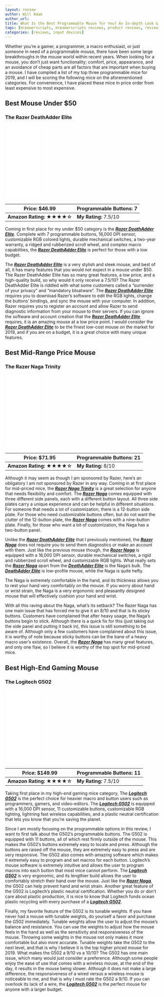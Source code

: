 ```yaml
---
layout: review
author: Will Adam
author_url:
title: What Is the Best Programmable Mouse for You? An In-depth Look & Review of the Top Three Programmable Mice of 2019.
tags: [mrpowerscripts, mrpowerscripts reviews, product reviews, reviewing amazon products, amazon product]
categories: [reviews, input devices]
---
```

Whether you’re a gamer, a programmer, a macro enthusiast, or just someone in need of a programmable mouse, there have been some large breakthroughs in the mouse world within recent years. When looking for a mouse, you don’t just want functionality; comfort, price, appearance, and an avoidance of cheap parts are all factors that are important when buying a mouse. I have compiled a list of my top three programmable mice for 2019, and I will be scoring the following mice on the aforementioned categories. For convenience, I have placed these mice in price order from least expensive to most expensive.

## Best Mouse Under $50

### The Razer DeathAdder Elite

<iframe style="width:120px;height:240px;" marginwidth="0" marginheight="0" scrolling="no" frameborder="0" src="//ws-na.amazon-adsystem.com/widgets/q?ServiceVersion=20070822&OneJS=1&Operation=GetAdHtml&MarketPlace=US&source=ss&ref=as_ss_li_til&ad_type=product_link&tracking_id=mrpowerscript-20&language=en_US&marketplace=amazon&region=US&placement=B01LXC1QL0&asins=B01LXC1QL0&linkId=eed061a068854231396f5a8a9b09c272&show_border=true&link_opens_in_new_window=true"></iframe>

| **Price:** $46.99 | **Programmable Buttons:** 7 |
|--|--|
| **Amazon Rating:** ★★★★☆ | **My Rating:** 7.5/10 |

Coming in first place for my under $50 category is the [***Razer DeathAdder Elite***](https://www.amazon.com/Razer-DeathAdder-Elite-Mechanical-Ergonomic/dp/B01LXC1QL0/ref=as_li_ss_tl?ie=UTF8&amp;qid=1546945181&amp;sr=8-2&amp;keywords=razer+deathadder+elite&amp;&amp;ascsub&linkCode=ll1&tag=mrpowerscript-20&linkId=742bcec9a2de6e29c7edfb192ac6ac35&language=en_US). Complete with 7 programmable buttons, 16,000 DPI sensor, customizable RGB colored lights, durable mechanical switches, a two-year warranty, a ridged and rubberized scroll wheel, and complex macro capabilities, the [***Razer DeathAdder Elite***](https://www.amazon.com/Razer-DeathAdder-Elite-Mechanical-Ergonomic/dp/B01LXC1QL0/ref=as_li_ss_tl?ie=UTF8&amp;qid=1546945181&amp;sr=8-2&amp;keywords=razer+deathadder+elite&amp;&amp;ascsub&linkCode=ll1&tag=mrpowerscript-20&linkId=742bcec9a2de6e29c7edfb192ac6ac35&language=en_US) is perfect for those with a low budget. 

The [***Razer DeathAdder Elite***](https://www.amazon.com/Razer-DeathAdder-Elite-Mechanical-Ergonomic/dp/B01LXC1QL0/ref=as_li_ss_tl?ie=UTF8&amp;qid=1546945181&amp;sr=8-2&amp;keywords=razer+deathadder+elite&amp;&amp;ascsub&linkCode=ll1&tag=mrpowerscript-20&linkId=742bcec9a2de6e29c7edfb192ac6ac35&language=en_US) is a very stylish and sleek mouse, and best of all, it has many features that you would not expect in a mouse under $50. The Razer DeathAdder Elite has so many great features, a low price, and a high-quality build, so why would it only receive a 7.5/10?  The Razer DeathAdder Elite is riddled with what some customers called a “surrender of your privacy” and “mandatory bloatware”. The [***Razer DeathAdder Elite***](https://www.amazon.com/Razer-DeathAdder-Elite-Mechanical-Ergonomic/dp/B01LXC1QL0/ref=as_li_ss_tl?ie=UTF8&amp;qid=1546945181&amp;sr=8-2&amp;keywords=razer+deathadder+elite&amp;&amp;ascsub&linkCode=ll1&tag=mrpowerscript-20&linkId=742bcec9a2de6e29c7edfb192ac6ac35&language=en_US) requires you to download Razer’s software to edit the RGB lights, change the buttons’ bindings, and sync the mouse with your computer. In addition, Razer requires you to register an account and allow Razer to send diagnostic information from your mouse to their servers. If you can ignore the software and account creation that the [***Razer DeathAdder Elite***](https://www.amazon.com/Razer-DeathAdder-Elite-Mechanical-Ergonomic/dp/B01LXC1QL0/ref=as_li_ss_tl?ie=UTF8&amp;qid=1546945181&amp;sr=8-2&amp;keywords=razer+deathadder+elite&amp;&amp;ascsub&linkCode=ll1&tag=mrpowerscript-20&linkId=742bcec9a2de6e29c7edfb192ac6ac35&language=en_US) requires, it is an amazing mouse at a low price point. I would consider the [***Razer DeathAdder Elite***](https://www.amazon.com/Razer-DeathAdder-Elite-Mechanical-Ergonomic/dp/B01LXC1QL0/ref=as_li_ss_tl?ie=UTF8&amp;qid=1546945181&amp;sr=8-2&amp;keywords=razer+deathadder+elite&amp;&amp;ascsub&linkCode=ll1&tag=mrpowerscript-20&linkId=742bcec9a2de6e29c7edfb192ac6ac35&language=en_US) to be the finest low-cost mouse on the market for 2019, and if you are on a budget, it is a great choice with many unique features.

## Best Mid-Range Price Mouse

### The Razer Naga Trinity

<iframe style="width:120px;height:240px;" marginwidth="0" marginheight="0" scrolling="no" frameborder="0" src="//ws-na.amazon-adsystem.com/widgets/q?ServiceVersion=20070822&OneJS=1&Operation=GetAdHtml&MarketPlace=US&source=ss&ref=as_ss_li_til&ad_type=product_link&tracking_id=mrpowerscript-20&language=en_US&marketplace=amazon&region=US&placement=B0788MCRGC&asins=B0788MCRGC&linkId=7d4f1a88bc2db86be0f99406d48caf96&show_border=true&link_opens_in_new_window=true"></iframe>

| **Price:** $71.95 | **Programmable Buttons:** 21 |
|--|--|
| **Amazon Rating:** ★★★★☆ | **My Rating:** 8/10 |

Although it may seem as though I am sponsored by Razer, here’s an obligatory I am not sponsored by Razer in any way. Coming in at first place for mid-priced mice, the [***Razer Naga Trinity***](https://www.amazon.com/Razer-Naga-Trinity-Gaming-Mouse/dp/B0788MCRGC/ref=as_li_ss_tl?psc=1&amp;SubscriptionId=AKIAIPHVZTVH6LZ5BFZA&amp;&amp;&amp;&amp;&amp;&amp;ascsub&linkCode=ll1&tag=mrpowerscript-20&linkId=eeba8c998cfa1d1bbd43c592edb3bf22&language=en_US) is a great selection for anyone that needs flexibility and comfort. The [***Razer Naga***](https://www.amazon.com/Razer-Naga-Trinity-Gaming-Mouse/dp/B0788MCRGC/ref=as_li_ss_tl?psc=1&amp;SubscriptionId=AKIAIPHVZTVH6LZ5BFZA&amp;&amp;&amp;&amp;&amp;&amp;ascsub&linkCode=ll1&tag=mrpowerscript-20&linkId=eeba8c998cfa1d1bbd43c592edb3bf22&language=en_US) comes equipped with three different side panels, each with a different button layout. All three side plates carry a unique experience and can be helpful in different situations. For someone that needs a lot of customization, there is a 12-button side plate. For those who need customizable buttons often, but do not want the clutter of the 12-button plate, the [***Razer Naga***](https://www.amazon.com/Razer-Naga-Trinity-Gaming-Mouse/dp/B0788MCRGC/ref=as_li_ss_tl?psc=1&amp;SubscriptionId=AKIAIPHVZTVH6LZ5BFZA&amp;&amp;&amp;&amp;&amp;&amp;ascsub&linkCode=ll1&tag=mrpowerscript-20&linkId=eeba8c998cfa1d1bbd43c592edb3bf22&language=en_US) comes with a nine-button plate. Finally, for those who want a bit of customization, the Naga has a two-button panel. 

Unlike the [***Razer DeathAdder Elite***](https://www.amazon.com/Razer-DeathAdder-Elite-Mechanical-Ergonomic/dp/B01LXC1QL0/ref=as_li_ss_tl?ie=UTF8&amp;qid=1546945181&amp;sr=8-2&amp;keywords=razer+deathadder+elite&amp;&amp;ascsub&linkCode=ll1&tag=mrpowerscript-20&linkId=742bcec9a2de6e29c7edfb192ac6ac35&language=en_US) that I previously mentioned, the [***Razer Naga***](https://www.amazon.com/Razer-Naga-Trinity-Gaming-Mouse/dp/B0788MCRGC/ref=as_li_ss_tl?psc=1&amp;SubscriptionId=AKIAIPHVZTVH6LZ5BFZA&amp;&amp;&amp;&amp;&amp;&amp;ascsub&linkCode=ll1&tag=mrpowerscript-20&linkId=eeba8c998cfa1d1bbd43c592edb3bf22&language=en_US) does not require you to send them diagnostics or make an account with them. Just like the previous mouse though, the [***Razer Naga***](https://www.amazon.com/Razer-Naga-Trinity-Gaming-Mouse/dp/B0788MCRGC/ref=as_li_ss_tl?psc=1&amp;SubscriptionId=AKIAIPHVZTVH6LZ5BFZA&amp;&amp;&amp;&amp;&amp;&amp;ascsub&linkCode=ll1&tag=mrpowerscript-20&linkId=eeba8c998cfa1d1bbd43c592edb3bf22&language=en_US) is equipped with a 16,000 DPI sensor, durable mechanical switches, a rigid and rubberized scroll wheel, and customizable RGB lights. What really sets the [***Razer Naga***](https://www.amazon.com/Razer-Naga-Trinity-Gaming-Mouse/dp/B0788MCRGC/ref=as_li_ss_tl?psc=1&amp;SubscriptionId=AKIAIPHVZTVH6LZ5BFZA&amp;&amp;&amp;&amp;&amp;&amp;ascsub&linkCode=ll1&tag=mrpowerscript-20&linkId=eeba8c998cfa1d1bbd43c592edb3bf22&language=en_US) apart from the [***DeathAdder Elite***](https://www.amazon.com/Razer-DeathAdder-Elite-Mechanical-Ergonomic/dp/B01LXC1QL0/ref=as_li_ss_tl?ie=UTF8&amp;qid=1546945181&amp;sr=8-2&amp;keywords=razer+deathadder+elite&amp;&amp;ascsub&linkCode=ll1&tag=mrpowerscript-20&linkId=742bcec9a2de6e29c7edfb192ac6ac35&language=en_US) is the Naga’s bulk. The [***DeathAdder Elite***](https://www.amazon.com/Razer-DeathAdder-Elite-Mechanical-Ergonomic/dp/B01LXC1QL0/ref=as_li_ss_tl?ie=UTF8&amp;qid=1546945181&amp;sr=8-2&amp;keywords=razer+deathadder+elite&amp;&amp;ascsub&linkCode=ll1&tag=mrpowerscript-20&linkId=742bcec9a2de6e29c7edfb192ac6ac35&language=en_US) is low-profile mouse, while the Naga is quite hefty. 

The Naga is extremely comfortable in the hand, and its thickness allows you to rest your hand very comfortably on the mouse. If you worry about hand or wrist strain, the Naga is a very ergonomic and pleasantly designed mouse that will effectively cushion your hand and wrist. 

With all this raving about the Naga, what’s its setback? The Razer Naga has one main issue that has forced me to give it an 8/10 and that is its sticky buttons. Customers have complained that after heavy usage, the Naga’s buttons begin to stick. Although there is a quick fix for this (just taking out the side panel and putting it back in), this issue is still something to be aware of. Although only a few customers have complained about this issue, it is worthy of note because sticky buttons can be the bane of a heavy macro user’s existence. Overall, the [***Razer Naga***](https://www.amazon.com/Razer-Naga-Trinity-Gaming-Mouse/dp/B0788MCRGC/ref=as_li_ss_tl?psc=1&amp;SubscriptionId=AKIAIPHVZTVH6LZ5BFZA&amp;&amp;&amp;&amp;&amp;&amp;ascsub&linkCode=ll1&tag=mrpowerscript-20&linkId=eeba8c998cfa1d1bbd43c592edb3bf22&language=en_US) has many great features, and only one flaw, so I believe it is worthy of the top spot for mid-priced mice.

## Best High-End Gaming Mouse

### The Logitech G502

<iframe style="width:120px;height:240px;" marginwidth="0" marginheight="0" scrolling="no" frameborder="0" src="//ws-na.amazon-adsystem.com/widgets/q?ServiceVersion=20070822&OneJS=1&Operation=GetAdHtml&MarketPlace=US&source=ss&ref=as_ss_li_til&ad_type=product_link&tracking_id=mrpowerscript-20&language=en_US&marketplace=amazon&region=US&placement=B07L4BM851&asins=B07L4BM851&linkId=e5a9dfa710b3dd2975f1295ee762c791&show_border=true&link_opens_in_new_window=true"></iframe>

| **Price:** $149.99 | **Programmable Buttons:** 11 |
|--|--|
| **Amazon Rating:** ★★★★☆ | **My Rating:** 7.5/10 |

Taking first place in my high-end gaming mice category, The [***Logitech G502***](https://www.amazon.com/Logitech-Lightspeed-PowerPlay-Compatible-Lightsync/dp/B07L4BM851/ref=as_li_ss_tl?SubscriptionId=AKIAIPHVZTVH6LZ5BFZA&amp;&amp;&amp;&amp;&amp;&amp;ascsub&linkCode=ll1&tag=mrpowerscript-20&linkId=c11cf1ad5878e4eb4dd58f7e62af9b8b&language=en_US) is the perfect choice for heavier macro and button users such as programmers, gamers, and video-editors. The [***Logitech G502***](https://www.amazon.com/Logitech-Lightspeed-PowerPlay-Compatible-Lightsync/dp/B07L4BM851/ref=as_li_ss_tl?SubscriptionId=AKIAIPHVZTVH6LZ5BFZA&amp;&amp;&amp;&amp;&amp;&amp;ascsub&linkCode=ll1&tag=mrpowerscript-20&linkId=c11cf1ad5878e4eb4dd58f7e62af9b8b&language=en_US) is equipped with a 16,000 DPI sensor, 11 customizable buttons, customizable RGB lighting, lightning fast wireless capabilities, and a plastic neutral certification that lets you know that you’re saving the planet. 

Since I am mostly focusing on the programmable options in this review, I want to first talk about the G502’s programmable buttons. The G502 is equipped with 11 buttons, all of which rest firmly outside of the mouse. This makes the G502’s buttons extremely easy to locate and press. Although the buttons are raised off the mouse, they are extremely easy to press and are very responsive. The G502 also comes with amazing software which makes it extremely easy to program and set macros for each button. Logitech’s mouse software is extremely intuitive and allows the user to program macros into each button that most mice cannot perform. The [***Logitech G502***](https://www.amazon.com/Logitech-Lightspeed-PowerPlay-Compatible-Lightsync/dp/B07L4BM851/ref=as_li_ss_tl?SubscriptionId=AKIAIPHVZTVH6LZ5BFZA&amp;&amp;&amp;&amp;&amp;&amp;ascsub&linkCode=ll1&tag=mrpowerscript-20&linkId=c11cf1ad5878e4eb4dd58f7e62af9b8b&language=en_US) is very ergonomic, and its lengthier build allows the user to comfortably stretch their hand over the mouse. Just like the [***Razer Naga***](https://www.amazon.com/Razer-Naga-Trinity-Gaming-Mouse/dp/B0788MCRGC/ref=as_li_ss_tl?psc=1&amp;SubscriptionId=AKIAIPHVZTVH6LZ5BFZA&amp;&amp;&amp;&amp;&amp;&amp;ascsub&linkCode=ll1&tag=mrpowerscript-20&linkId=eeba8c998cfa1d1bbd43c592edb3bf22&language=en_US), the G502 can help prevent hand and wrist strain. Another great feature of the G502 is Logitech’s plastic neutral certification. Whether you do or don’t care about plastic production, it is nice to know that Logitech funds ocean plastic recycling with every purchase of a [***Logitech G502***](https://www.amazon.com/Logitech-Lightspeed-PowerPlay-Compatible-Lightsync/dp/B07L4BM851/ref=as_li_ss_tl?SubscriptionId=AKIAIPHVZTVH6LZ5BFZA&amp;&amp;&amp;&amp;&amp;&amp;ascsub&linkCode=ll1&tag=mrpowerscript-20&linkId=c11cf1ad5878e4eb4dd58f7e62af9b8b&language=en_US). 

Finally, my favorite feature of the G502 is its tunable weights. If you have never had a mouse with tunable weights, do yourself a favor and purchase the G502 immediately. Tunable weights allow the user to adjust the mouse’s balance and resistance. You can use the weights to adjust how the mouse feels in the hand as well as the sensitivity and responsiveness of the mouse. Throwing some weights in the mouse not only makes it more comfortable but also more accurate. Tunable weights take the G502 to the next level, and that is why I believe it is the top higher priced mouse for 2019. What makes the G502 a 9/10 vs a 10/10? The G502 has one main issue, which many would just consider a preference. Although some people enjoy the ease of use that comes with a wireless mouse, at the end of the day, it results in the mouse being slower. Although it does not make a large difference, the responsiveness of a wired versus a wireless mouse is noticeable to me, and that is why I must rate the G502 a 9/10. If you can overlook its lack of a wire, the [***Logitech G502***](https://www.amazon.com/Logitech-Lightspeed-PowerPlay-Compatible-Lightsync/dp/B07L4BM851/ref=as_li_ss_tl?SubscriptionId=AKIAIPHVZTVH6LZ5BFZA&amp;&amp;&amp;&amp;&amp;&amp;ascsub&linkCode=ll1&tag=mrpowerscript-20&linkId=c11cf1ad5878e4eb4dd58f7e62af9b8b&language=en_US) is the perfect mouse for anyone with a larger budget.
